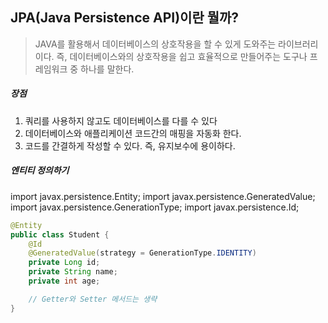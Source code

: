 ## JPA(Java Persistence API)이란 뭘까?
> JAVA를 활용해서 데이터베이스의 상호작용을 할 수 있게 도와주는 라이브러리이다.
> 즉, 데이터베이스와의 상호작용을 쉽고 효율적으로 만들어주는 도구나 프레임워크 중 하나를 말한다.

##### 장점
1. 쿼리를 사용하지 않고도 데이터베이스를 다를 수 있다
2. 데이터베이스와 애플리케이션 코드간의 매핑을 자동화 한다.
3. 코드를 간결하게 작성할 수 있다. 즉, 유지보수에 용이하다.

##### 엔티티 정의하기
import javax.persistence.Entity;
import javax.persistence.GeneratedValue;
import javax.persistence.GenerationType;
import javax.persistence.Id;

```java
@Entity
public class Student {
    @Id
    @GeneratedValue(strategy = GenerationType.IDENTITY)
    private Long id;
    private String name;
    private int age;

    // Getter와 Setter 메서드는 생략
}
```
